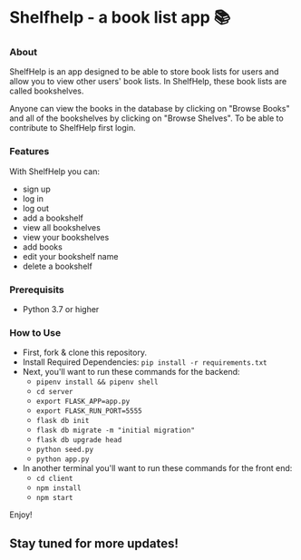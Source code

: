 # Shelfhelp - a book list app 📚

### About
ShelfHelp is an app designed to be able to store book lists for users and allow you to 
view other users' book lists. In ShelfHelp, these book lists are called bookshelves.

Anyone can view the books in the database by clicking on "Browse Books" and all of the
bookshelves by clicking on "Browse Shelves". To be able to contribute to ShelfHelp first 
login.

### Features
With ShelfHelp you can:
 - sign up
 - log in
 - log out
 - add a bookshelf
 - view all bookshelves
 - view your bookshelves
 - add books
 - edit your bookshelf name
 - delete a bookshelf

### Prerequisits
 - Python 3.7 or higher

### How to Use
 - First, fork & clone this repository.
 - Install Required Dependencies: ```pip install -r requirements.txt```
 - Next, you'll want to run these commands for the backend:
   - ```pipenv install && pipenv shell```
   - ```cd server```
   - ```export FLASK_APP=app.py```
   - ```export FLASK_RUN_PORT=5555```
   - ```flask db init```
   - ```flask db migrate -m "initial migration"```
   - ```flask db upgrade head```
   - ```python seed.py```
   - ```python app.py```
 - In another terminal you'll want to run these commands for the front end:
   - ```cd client```
   - ```npm install```
   - ```npm start```
  
 Enjoy!


 ## Stay tuned for more updates!
